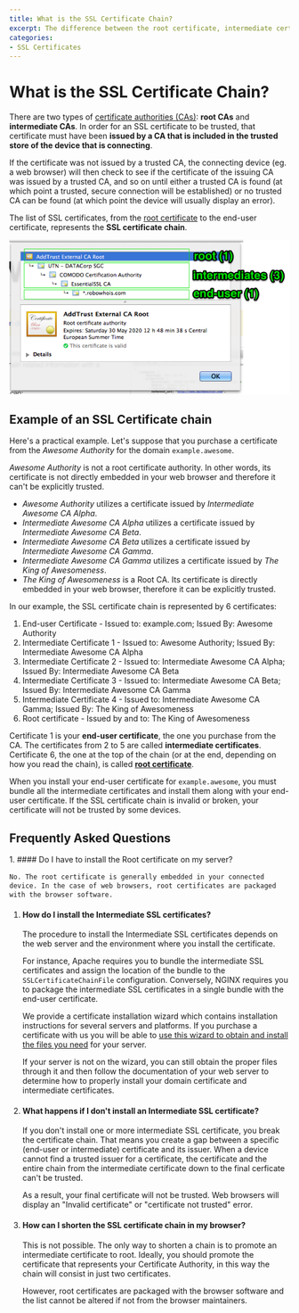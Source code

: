 ```yaml
---
title: What is the SSL Certificate Chain?
excerpt: The difference between the root certificate, intermediate certificates and server certificate.
categories:
- SSL Certificates
---
```


# What is the SSL Certificate Chain?

There are two types of [certificate authorities (CAs)](/articles/what-is-certificate-authority): **root CAs** and **intermediate CAs**. In order for an SSL certificate to be trusted, that certificate must have been **issued by a CA that is included in the trusted store of the device that is connecting**.

If the certificate was not issued by a trusted CA, the connecting device (eg. a web browser) will then check to see if the certificate of the issuing CA was issued by a trusted CA, and so on until either a trusted CA is found (at which point a trusted, secure connection will be established) or no trusted CA can be found (at which point the device will usually display an error).

The list of SSL certificates, from the [root certificate](/articles/what-is-ssl-root-certificate) to the end-user certificate, represents the **SSL certificate chain**.

![A real SSL certificate chain](/files/dnsimple-ssl-chain-robowhois.png)

## Example of an SSL Certificate chain

Here's a practical example. Let's suppose that you purchase a certificate from the *Awesome Authority* for the domain `example.awesome`.

*Awesome Authority* is not a root certificate authority. In other words, its certificate is not directly embedded in your web browser and therefore it can't be explicitly trusted.

- *Awesome Authority* utilizes a certificate issued by *Intermediate Awesome CA Alpha*.
- *Intermediate Awesome CA Alpha* utilizes a certificate issued by *Intermediate Awesome CA Beta*.
- *Intermediate Awesome CA Beta* utilizes a certificate issued by *Intermediate Awesome CA Gamma*.
- *Intermediate Awesome CA Gamma* utilizes a certificate issued by *The King of Awesomeness*.
- *The King of Awesomeness* is a Root CA. Its certificate is directly embedded in your web browser, therefore it can be explicitly trusted.

In our example, the SSL certificate chain is represented by 6 certificates:

1. End-user Certificate - Issued to: example.com; Issued By: Awesome Authority
1. Intermediate Certificate 1 - Issued to: Awesome Authority; Issued By: Intermediate Awesome CA Alpha
1. Intermediate Certificate 2 - Issued to: Intermediate Awesome CA Alpha; Issued By: Intermediate Awesome CA Beta
1. Intermediate Certificate 3 - Issued to: Intermediate Awesome CA Beta; Issued By: Intermediate Awesome CA Gamma
1. Intermediate Certificate 4 - Issued to: Intermediate Awesome CA Gamma; Issued By: The King of Awesomeness
1. Root certificate - Issued by and to: The King of Awesomeness

Certificate 1 is your **end-user certificate**, the one you purchase from the CA. The certificates from 2 to 5 are called **intermediate certificates**. Certificate 6, the one at the top of the chain (or at the end, depending on how you read the chain), is called [**root certificate**](/articles/what-is-ssl-root-certificate).

When you install your end-user certificate for `example.awesome`, you must bundle all the intermediate certificates and install them along with your end-user certificate. If the SSL certificate chain is invalid or broken, your certificate will not be trusted by some devices.

## Frequently Asked Questions

<div class="section-faq" markdown="1">
1.  #### Do I have to install the Root certificate on my server?

    No. The root certificate is generally embedded in your connected device. In the case of web browsers, root certificates are packaged with the browser software.

1.  #### How do I install the Intermediate SSL certificates?

    The procedure to install the Intermediate SSL certificates depends on the web server and the environment where you install the certificate.

    For instance, Apache requires you to bundle the intermediate SSL certificates and assign the location of the bundle to the `SSLCertificateChainFile` configuration. Conversely, NGINX requires you to package the intermediate SSL certificates in a single bundle with the end-user certificate.

    We provide a certificate installation wizard which contains installation instructions for several servers and platforms. If you purchase a certificate with us you will be able to [use this wizard to obtain and install the files you need](/articles/installing-ssl-certificate) for your server.

    If your server is not on the wizard, you can still obtain the proper files through it and then follow the documentation of your web server to determine how to properly install your domain certificate and intermediate certificates.

1.  #### What happens if I don't install an Intermediate SSL certificate?

    If you don't install one or more intermediate SSL certificate, you break the certificate chain. That means you create a gap between a specific (end-user or intermediate) certificate and its issuer. When a device cannot find a trusted issuer for a certificate, the certificate and the entire chain from the intermediate certificate down to the final cerficate can't be trusted.

    As a result, your final certificate will not be trusted. Web browsers will display an "Invalid certificate" or "certificate not trusted" error.

1.  #### How can I shorten the SSL certificate chain in my browser?

    This is not possible. The only way to shorten a chain is to promote an intermediate certificate to root. Ideally, you should promote the certificate that represents your Certificate Authority, in this way the chain will consist in just two certificates.

    However, root certificates are packaged with the browser software and the list cannot be altered if not from the browser maintainers.
</div>

